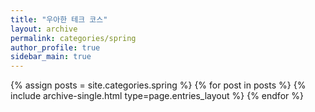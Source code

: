 ```yaml
---
title: "우아한 테크 코스"
layout: archive
permalink: categories/spring
author_profile: true
sidebar_main: true
---
```



{% assign posts = site.categories.spring %}
{% for post in posts %} {% include archive-single.html type=page.entries_layout %} {% endfor %}